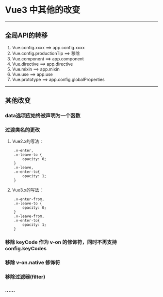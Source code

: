 # Vue3 中其他的改变  
---
## 全局API的转移  
1. Vue.config.xxxx ==> app.config.xxxx  
2. Vue.config.productionTip ==> 移除  
3. Vue.component ==> app.component  
4. Vue.directive ==> app.directive  
5. Vue.mixin ==> app.mixin  
6. Vue.use ==> app.use  
7. Vue.prototype ==> app.config.globalProperties  
---  
## 其他改变  
### data选项应始终被声明为一个函数  
### 过渡类名的更改  
1. Vue2.x的写法：  
```
    .v-enter,
    .v-leave-to {
        opacity: 0;
    }
    .v-leave,
    .v-enter-to{
        opacity: 1;
    }
```

2. Vue3.x的写法：  
```
    .v-enter-from,
    .v-leave-to {
        opacity: 0;
    }
    .v-leave-from,
    .v-enter-to{
        opacity: 1;
    }
```
### 移除 keyCode 作为 v-on 的修饰符，同时不再支持 config.keyCodes
### 移除 v-on.native 修饰符
### 移除过滤器(filter)
### ......